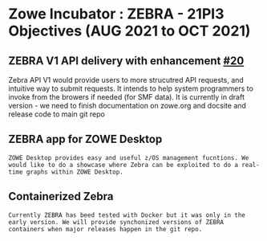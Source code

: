 # Zowe Incubator : ZEBRA  - 21PI3 Objectives (AUG 2021 to OCT 2021)

## ZEBRA V1 API delivery with enhancement [#20](https://github.com/zowe/zebra/issues#:~:text=1%20by%20ykimvicom-,Support%20multiple%20LPAR/Sysplex%20for%20Grafana%20example,-enhancement) 
  
  Zebra API V1 would provide users to more strucutred API requests, and intuitive way to submit requests. It intends to help system programmers to invoke from the browers if needed (for SMF data). It is currently in draft version - we need to finish documentation on zowe.org and docsite and release code to main git repo


## ZEBRA app for ZOWE Desktop  

    ZOWE Desktop provides easy and useful z/OS management fucntions. We would like to do a showcase where Zebra can be exploited to do a real-time graphs within ZOWE Desktop.

## Containerized Zebra 
	
    Currently ZEBRA has beed tested with Docker but it was only in the early version. We will provide synchonized versions of ZEBRA containers when major releases happen in the git repo.

